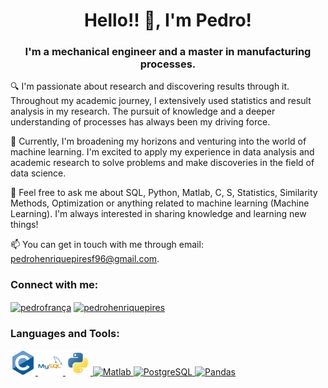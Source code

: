 <h1 align="center">Hello!! 👋, I'm Pedro!</h1>
<h3 align="center">I'm a mechanical engineer and a master in manufacturing processes.</h3>


🔍 I'm passionate about research and discovering results through it. Throughout my academic journey, I extensively used statistics and result analysis in my research. The pursuit of knowledge and a deeper understanding of processes has always been my driving force.

🌱 Currently, I'm broadening my horizons and venturing into the world of machine learning. I'm excited to apply my experience in data analysis and academic research to solve problems and make discoveries in the field of data science.

💬 Feel free to ask me about SQL, Python, Matlab, C, S, Statistics, Similarity Methods, Optimization or anything related to machine learning (Machine Learning). I'm always interested in sharing knowledge and learning new things!

📫 You can get in touch with me through email: pedrohenriquepiresf96@gmail.com.

<h3 align="left">Connect with me:</h3>
<p align="left">
<a href="https://linkedin.com/in/pedrofrança" target="blank"><img align="center" src="https://raw.githubusercontent.com/rahuldkjain/github-profile-readme-generator/master/src/images/icons/Social/linked-in-alt.svg" alt="pedrofrança" height="30" width="40" /></a>
<a href="https://kaggle.com/pedrohenriquepires" target="blank"><img align="center" src="https://raw.githubusercontent.com/rahuldkjain/github-profile-readme-generator/master/src/images/icons/Social/kaggle.svg" alt="pedrohenriquepires" height="30" width="40" /></a>
</p>

<h3 align="left">Languages and Tools:</h3>
<p align="left"> 
  <a href="https://www.cprogramming.com/" target="_blank" rel="noreferrer">
    <img src="https://raw.githubusercontent.com/devicons/devicon/master/icons/c/c-original.svg" alt="c" width="40" height="40"/>
  </a>
  <a href="https://www.mysql.com/" target="_blank" rel="noreferrer">
    <img src="https://raw.githubusercontent.com/devicons/devicon/master/icons/mysql/mysql-original-wordmark.svg" alt="mysql" width="40" height="40"/>
  </a>
  <a href="https://www.python.org" target="_blank" rel="noreferrer">
    <img src="https://raw.githubusercontent.com/devicons/devicon/master/icons/python/python-original.svg" alt "python" width="40" height="40"/>
  </a>
  <a href="https://www.mathworks.com/products/matlab.html" target="_blank" rel="noreferrer">
    <img src="https://cdn.jsdelivr.net/gh/devicons/devicon/icons/matlab/matlab-original.svg" alt="Matlab" width="40" height="40"/>
  </a>
  <a href="https://www.postgresql.org/" target="_blank" rel="noreferrer">
    <img src="https://cdn.jsdelivr.net/gh/devicons/devicon/icons/postgresql/postgresql-original-wordmark.svg" alt="PostgreSQL" width="40" height="40"/>
  </a>
  <a href="https://pandas.pydata.org/" target="_blank" rel="noreferrer">
    <img src="https://cdn.jsdelivr.net/gh/devicons/devicon/icons/pandas/pandas-original.svg" alt="Pandas" width="40" height="40"/>
  </a>
</p>


